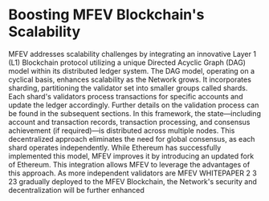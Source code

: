 # Boosting MFEV Blockchain's Scalability

MFEV addresses scalability challenges by integrating an innovative Layer 1 (L1) Blockchain protocol utilizing a unique Directed Acyclic Graph (DAG) model within its distributed ledger system. The DAG model, operating on a cyclical basis, enhances scalability as the Network grows. It incorporates sharding, partitioning the validator set into smaller groups called shards. Each shard's validators process transactions for specific accounts and update the ledger accordingly. Further details on the validation process can be found in the subsequent sections. In this framework, the state—including account and transaction records, transaction processing, and consensus achievement (if required)—is distributed across multiple nodes. This decentralized approach eliminates the need for global consensus, as each shard operates independently. While Ethereum has successfully implemented this model, MFEV improves it by introducing an updated fork of Ethereum. This integration allows MFEV to leverage the advantages of this approach. As more independent validators are MFEV WHITEPAPER 2 3 23 gradually deployed to the MFEV Blockchain, the Network's security and decentralization will be further enhanced
